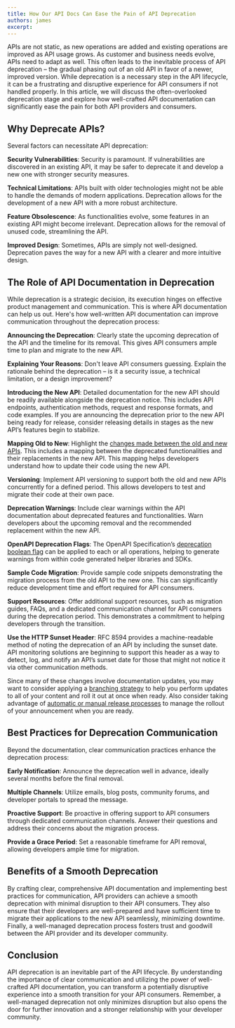 ```yaml
---
title: How Our API Docs Can Ease the Pain of API Deprecation
authors: james
excerpt: 
---
```


APIs are not static, as new operations are added and existing operations are improved as API usage grows. As customer and business needs evolve, APIs need to adapt as well. This often leads to the inevitable process of API deprecation – the gradual phasing out of an old API in favor of a newer, improved version.
While deprecation is a necessary step in the API lifecycle, it can be a frustrating and disruptive experience for API consumers if not handled properly. In this article, we will discuss the often-overlooked deprecation stage and explore how well-crafted API documentation can significantly ease the pain for both API providers and consumers.

## Why Deprecate APIs?

Several factors can necessitate API deprecation:

**Security Vulnerabilities**: Security is paramount. If vulnerabilities are discovered in an existing API, it may be safer to deprecate it and develop a new one with stronger security measures.

**Technical Limitations**: APIs built with older technologies might not be able to handle the demands of modern applications. Deprecation allows for the development of a new API with a more robust architecture.

**Feature Obsolescence**: As functionalities evolve, some features in an existing API might become irrelevant. Deprecation allows for the removal of unused code, streamlining the API.

**Improved Design**: Sometimes, APIs are simply not well-designed. Deprecation paves the way for a new API with a clearer and more intuitive design.

## The Role of API Documentation in Deprecation

While deprecation is a strategic decision, its execution hinges on effective product management and communication. This is where API documentation can help us out. Here's how well-written API documentation can improve communication throughout the deprecation process:

**Announcing the Deprecation**: Clearly state the upcoming deprecation of the API and the timeline for its removal. This gives API consumers ample time to plan and migrate to the new API.

**Explaining Your Reasons**: Don't leave API consumers guessing. Explain the rationale behind the deprecation – is it a security issue, a technical limitation, or a design improvement?

**Introducing the New API**: Detailed documentation for the new API should be readily available alongside the deprecation notice. This includes API endpoints, authentication methods, request and response formats, and code examples. If you are announcing the deprecation prior to the new API being ready for release, consider releasing details in stages as the new API’s features begin to stabilize. 

**Mapping Old to New**: Highlight the [changes made between the old and new APIs](https://docs.bump.sh/help/changes-management/changelog/). This includes a mapping between the deprecated functionalities and their replacements in the new API. This mapping helps developers understand how to update their code using the new API.

**Versioning**: Implement API versioning to support both the old and new APIs concurrently for a defined period. This allows developers to test and migrate their code at their own pace.

**Deprecation Warnings**: Include clear warnings within the API documentation about deprecated features and functionalities. Warn developers about the upcoming removal and the recommended replacement within the new API. 

**OpenAPI Deprecation Flags**: The OpenAPI Specification’s [deprecation boolean flag](https://spec.openapis.org/oas/latest.html#operation-object) can be applied to each or all operations, helping to generate warnings from within code generated helper libraries and SDKs. 

**Sample Code Migration**: Provide sample code snippets demonstrating the migration process from the old API to the new one. This can significantly reduce development time and effort required for API consumers.

**Support Resources**: Offer additional support resources, such as migration guides, FAQs, and a dedicated communication channel for API consumers during the deprecation period. This demonstrates a commitment to helping developers through the transition.

**Use the HTTP Sunset Header**: RFC 8594 provides a machine-readable method of noting the deprecation of an API by including the sunset date. API monitoring solutions are beginning to support this header as a way to detect, log, and notify an API’s sunset date for those that might not notice it via other communication methods.

Since many of these changes involve documentation updates, you may want to consider applying a [branching strategy](https://docs.bump.sh/help/publish-documentation/branching/) to help you perform updates to all of your content and roll it out at once when ready. Also consider taking advantage of [automatic or manual release processes](https://docs.bump.sh/help/publish-documentation/deploy-and-release-management/) to manage the rollout of your announcement when you are ready. 

## Best Practices for Deprecation Communication

Beyond the documentation, clear communication practices enhance the deprecation process:

**Early Notification**: Announce the deprecation well in advance, ideally several months before the final removal.

**Multiple Channels**: Utilize emails, blog posts, community forums, and developer portals to spread the message.

**Proactive Support**: Be proactive in offering support to API consumers through dedicated communication channels. Answer their questions and address their concerns about the migration process.

**Provide a Grace Period**: Set a reasonable timeframe for API removal, allowing developers ample time for migration.

## Benefits of a Smooth Deprecation

By crafting clear, comprehensive API documentation and implementing best practices for communication, API providers can achieve a smooth deprecation with minimal disruption to their API consumers. They also ensure that their developers are well-prepared and have sufficient time to migrate their applications to the new API seamlessly, minimizing downtime. Finally, a well-managed deprecation process fosters trust and goodwill between the API provider and its developer community.

## Conclusion
API deprecation is an inevitable part of the API lifecycle. By understanding the importance of clear communication and utilizing the power of well-crafted API documentation, you can transform a potentially disruptive experience into a smooth transition for your API consumers. Remember, a well-managed deprecation not only minimizes disruption but also opens the door for further innovation and a stronger relationship with your developer community.

